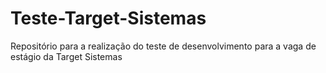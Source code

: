 # Teste-Target-Sistemas
Repositório para a realização do teste de desenvolvimento para a vaga de estágio da Target Sistemas
